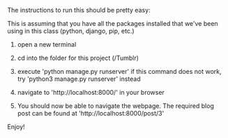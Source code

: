 The instructions to run this should be pretty easy:

This is assuming that you have all the packages installed that we've been using in this class (python, django, pip, etc.)

1. open a new terminal

2. cd into the folder for this project (/Tumblr)

3. execute 'python manage.py runserver'
    if this command does not work, try 'python3 manage.py runserver' instead

4. navigate to 'http://localhost:8000/' in your browser

5. You should now be able to navigate the webpage. The required blog post can be found at                           'http://localhost:8000/post/3'

Enjoy!